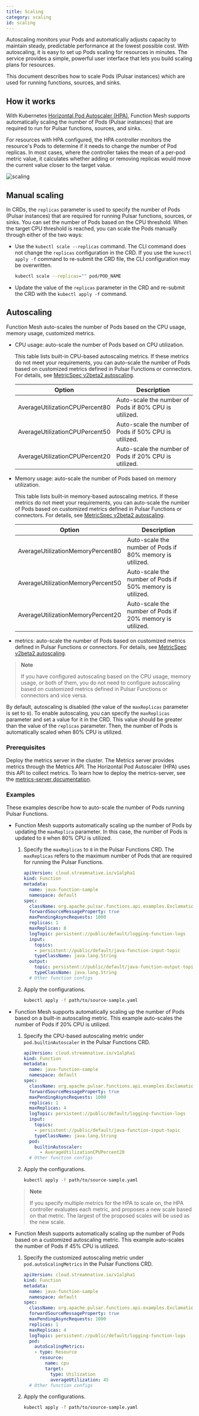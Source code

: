 ```yaml
---
title: Scaling
category: scaling
id: scaling
---
```


Autoscaling monitors your Pods and automatically adjusts capacity to maintain steady, predictable performance at the lowest possible cost. With autoscaling, it is easy to set up Pods scaling for resources in minutes. The service provides a simple, powerful user interface that lets you build scaling plans for resources.

This document describes how to scale Pods (Pulsar instances) which are used for running functions, sources, and sinks.

## How it works

With Kubernetes [Horizontal Pod Autoscaler (HPA)](https://kubernetes.io/docs/tasks/run-application/horizontal-Pod-autoscale/), Function Mesh supports automatically scaling the number of Pods (Pulsar instances) that are required to run for Pulsar functions, sources, and sinks.

For resources with HPA configured, the HPA controller monitors the resource's Pods to determine if it needs to change the number of Pod replicas. In most cases, where the controller takes the mean of a per-pod metric value, it calculates whether adding or removing replicas would move the current value closer to the target value.

![scaling](./assets/scaling.png)

## Manual scaling

In CRDs, the `replicas` parameter is used to specify the number of Pods (Pulsar instances) that are required for running Pulsar functions, sources, or sinks. You can set the number of Pods based on the CPU threshold. When the target CPU threshold is reached, you can scale the Pods manually through either of the two ways:

- Use the `kubectl scale --replicas` command. The CLI command does not change the `replicas` configuration in the CRD. If you use the `kunectl apply -f` command to re-submit the CRD file, the CLI configuration may be overwritten.

    ```bash
    kubectl scale --replicas="" pod/POD_NAME
    ```

- Update the value of the `replicas` parameter in the CRD and re-submit the CRD with the `kubectl apply -f` command.

## Autoscaling

Function Mesh auto-scales the number of Pods based on the CPU usage, memory usage, customized metrics. 

- CPU usage: auto-scale the number of Pods based on CPU utilization.
  
  This table lists built-in CPU-based autoscaling metrics. If these metrics do not meet your requirements, you can auto-scale the number of Pods based on customized metrics defined in Pulsar Functions or connectors. For details, see [MetricSpec v2beta2 autoscaling](https://kubernetes.io/docs/reference/generated/kubernetes-api/v1.21/#metricspec-v2beta2-autoscaling).
  
  | Option | Description |
  | --- | --- |
  | AverageUtilizationCPUPercent80 | Auto-scale the number of Pods if 80% CPU is utilized.|
  | AverageUtilizationCPUPercent50 | Auto-scale the number of Pods if 50% CPU is utilized.|
  | AverageUtilizationCPUPercent20 | Auto-scale the number of Pods if 20% CPU is utilized. |

- Memory usage: auto-scale the number of Pods based on memory utilization.
  
  This table lists built-in memory-based autoscaling metrics. If these metrics do not meet your requirements, you can auto-scale the number of Pods based on customized metrics defined in Pulsar Functions or connectors. For details, see [MetricSpec v2beta2 autoscaling](https://kubernetes.io/docs/reference/generated/kubernetes-api/v1.21/#metricspec-v2beta2-autoscaling).
  
  | Option | Description |
  | --- | --- |
  | AverageUtilizationMemoryPercent80 | Auto-scale the number of Pods if 80% memory is utilized. |
  | AverageUtilizationMemoryPercent50 | Auto-scale the number of Pods if 50% memory is utilized. |
  | AverageUtilizationMemoryPercent20 | Auto-scale the number of Pods if 20% memory is utilized. |

- metrics: auto-scale the number of Pods based on customized metrics defined in Pulsar Functions or connectors. For details, see [MetricSpec v2beta2 autoscaling](https://kubernetes.io/docs/reference/generated/kubernetes-api/v1.21/#metricspec-v2beta2-autoscaling).

> **Note**
>
> If you have configured autoscaling based on the CPU usage, memory usage, or both of them, you do not need to configure autoscaling based on customized metrics defined in Pulsar Functions or connectors and vice versa.

By default, autoscaling is disabled (the value of the `maxReplicas` parameter is set to `0`). To enable autoscaling, you can specify the `maxReplicas` parameter and set a value for it in the CRD. This value should be greater than the value of the `replicas` parameter. Then, the number of Pods is automatically scaled when 80% CPU is utilized.

### Prerequisites

Deploy the metrics server in the cluster. The Metrics server provides metrics through the Metrics API. The Horizontal Pod Autoscaler (HPA) uses this API to collect metrics. To learn how to deploy the metrics-server, see the [metrics-server documentation](https://github.com/kubernetes-sigs/metrics-server#deployment).

### Examples

These examples describe how to auto-scale the number of Pods running Pulsar Functions.

- Function Mesh supports automatically scaling up the number of Pods by updating the `maxReplica` parameter. In this case, the number of Pods is updated to `8` when 80% CPU is utilized.

  1. Specify the `maxReplicas` to `8` in the Pulsar Functions CRD. The `maxReplicas` refers to the maximum number of Pods that are required for running the Pulsar Functions.

      ```yaml
      apiVersion: cloud.streamnative.io/v1alpha1
      kind: Function
      metadata:
        name: java-function-sample
        namespace: default
      spec:
        className: org.apache.pulsar.functions.api.examples.ExclamationFunction
        forwardSourceMessageProperty: true
        maxPendingAsyncRequests: 1000
        replicas: 1
        maxReplicas: 8
        logTopic: persistent://public/default/logging-function-logs
        input:
          topics:
          - persistent://public/default/java-function-input-topic
          typeClassName: java.lang.String
        output:
          topic: persistent://public/default/java-function-output-topic
          typeClassName: java.lang.String
        # Other function configs
      ```

  2. Apply the configurations.

      ```bash
      kubectl apply -f path/to/source-sample.yaml
      ```

- Function Mesh supports automatically scaling up the number of Pods based on a built-in autoscaling metric. This example auto-scales the number of Pods if 20% CPU is utilized.

  1. Specify the CPU-based autoscaling metric under `pod.builtinAutoscaler` in the Pulsar Functions CRD.

      ```yaml
      apiVersion: cloud.streamnative.io/v1alpha1
      kind: Function
      metadata:
        name: java-function-sample
        namespace: default
      spec:
        className: org.apache.pulsar.functions.api.examples.ExclamationFunction
        forwardSourceMessageProperty: true
        maxPendingAsyncRequests: 1000
        replicas: 1
        maxReplicas: 4
        logTopic: persistent://public/default/logging-function-logs
        input:
          topics:
          - persistent://public/default/java-function-input-topic
          typeClassName: java.lang.String
        pod:
          builtinAutoscaler:
            - AverageUtilizationCPUPercent20
        # Other function configs
      ```

  2. Apply the configurations.

      ```bash
      kubectl apply -f path/to/source-sample.yaml
      ```

  >**Note**
  >
  > If you specify multiple metrics for the HPA to scale on, the HPA controller evaluates each metric, and proposes a new scale based on that metric. The largest of the proposed scales will be used as the new scale.

- Function Mesh supports automatically scaling up the number of Pods based on a customized autoscaling metric. This example auto-scales the number of Pods if 45% CPU is utilized.

  1. Specify the customized autoscaling metric under `pod.autoScalingMetrics` in the Pulsar Functions CRD.

      ```yaml
      apiVersion: cloud.streamnative.io/v1alpha1
      kind: Function
      metadata:
        name: java-function-sample
        namespace: default
      spec:
        className: org.apache.pulsar.functions.api.examples.ExclamationFunction
        forwardSourceMessageProperty: true
        maxPendingAsyncRequests: 1000
        replicas: 1
        maxReplicas: 4
        logTopic: persistent://public/default/logging-function-logs
        pod:
          autoScalingMetrics:
          - type: Resource
            resource:
              name: cpu
              target:
                type: Utilization
                averageUtilization: 45
        # Other function configs
      ```

  2. Apply the configurations.

      ```bash
      kubectl apply -f path/to/source-sample.yaml
      ```